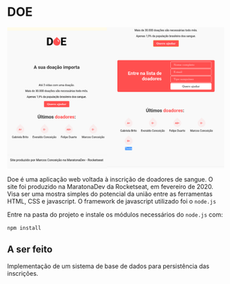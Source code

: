 # DOE

![Screenshots](example/screenshots.png)

Doe é uma aplicação web voltada à inscrição de doadores de sangue. O site foi produzido na MaratonaDev da Rocketseat, em fevereiro de 2020. Visa ser uma mostra simples do potencial da união entre as ferramentas HTML, CSS e javascript. O framework de javascript utilizado foi o `node.js`

Entre na pasta do projeto e instale os módulos necessários do `node.js` com:
```sh
npm install
```

## A ser feito
Implementação de um sistema de base de dados para persistência das inscrições.
